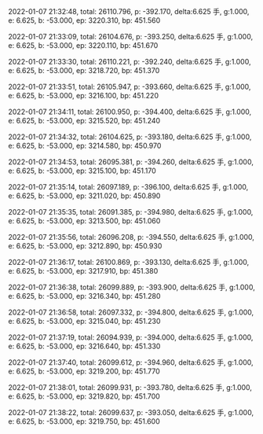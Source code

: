 2022-01-07 21:32:48, total: 26110.796, p: -392.170, delta:6.625 手, g:1.000, e: 6.625, b: -53.000, ep: 3220.310, bp: 451.560

2022-01-07 21:33:09, total: 26104.676, p: -393.250, delta:6.625 手, g:1.000, e: 6.625, b: -53.000, ep: 3220.110, bp: 451.670

2022-01-07 21:33:30, total: 26110.221, p: -392.240, delta:6.625 手, g:1.000, e: 6.625, b: -53.000, ep: 3218.720, bp: 451.370

2022-01-07 21:33:51, total: 26105.947, p: -393.660, delta:6.625 手, g:1.000, e: 6.625, b: -53.000, ep: 3216.100, bp: 451.220

2022-01-07 21:34:11, total: 26100.950, p: -394.400, delta:6.625 手, g:1.000, e: 6.625, b: -53.000, ep: 3215.520, bp: 451.240

2022-01-07 21:34:32, total: 26104.625, p: -393.180, delta:6.625 手, g:1.000, e: 6.625, b: -53.000, ep: 3214.580, bp: 450.970

2022-01-07 21:34:53, total: 26095.381, p: -394.260, delta:6.625 手, g:1.000, e: 6.625, b: -53.000, ep: 3215.100, bp: 451.170

2022-01-07 21:35:14, total: 26097.189, p: -396.100, delta:6.625 手, g:1.000, e: 6.625, b: -53.000, ep: 3211.020, bp: 450.890

2022-01-07 21:35:35, total: 26091.385, p: -394.980, delta:6.625 手, g:1.000, e: 6.625, b: -53.000, ep: 3213.500, bp: 451.060

2022-01-07 21:35:56, total: 26096.208, p: -394.550, delta:6.625 手, g:1.000, e: 6.625, b: -53.000, ep: 3212.890, bp: 450.930

2022-01-07 21:36:17, total: 26100.869, p: -393.130, delta:6.625 手, g:1.000, e: 6.625, b: -53.000, ep: 3217.910, bp: 451.380

2022-01-07 21:36:38, total: 26099.889, p: -393.900, delta:6.625 手, g:1.000, e: 6.625, b: -53.000, ep: 3216.340, bp: 451.280

2022-01-07 21:36:58, total: 26097.332, p: -394.800, delta:6.625 手, g:1.000, e: 6.625, b: -53.000, ep: 3215.040, bp: 451.230

2022-01-07 21:37:19, total: 26094.939, p: -394.000, delta:6.625 手, g:1.000, e: 6.625, b: -53.000, ep: 3216.640, bp: 451.330

2022-01-07 21:37:40, total: 26099.612, p: -394.960, delta:6.625 手, g:1.000, e: 6.625, b: -53.000, ep: 3219.200, bp: 451.770

2022-01-07 21:38:01, total: 26099.931, p: -393.780, delta:6.625 手, g:1.000, e: 6.625, b: -53.000, ep: 3219.820, bp: 451.700

2022-01-07 21:38:22, total: 26099.637, p: -393.050, delta:6.625 手, g:1.000, e: 6.625, b: -53.000, ep: 3219.750, bp: 451.600